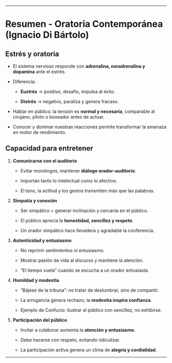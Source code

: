 -- -

# Resumen - Oratoria Contemporánea (Ignacio Di Bártolo)

## Estrés y oratoria

- El sistema nervioso responde con **adrenalina, noradrenalina y dopamina** ante el estrés.
    
- Diferencia:
    
    - **Eustrés** → positivo, desafío, impulsa al éxito.
        
    - **Distrés** → negativo, paraliza y genera fracaso.
        
- Hablar en público: la tensión es **normal y necesaria**, comparable al cirujano, piloto o boxeador antes de actuar.
    
- Conocer y dominar nuestras reacciones permite transformar la amenaza en motor de rendimiento.
    

## Capacidad para entretener

1. **Comunicarse con el auditorio**
    
    - Evitar monólogos, mantener **diálogo orador–auditorio**.
        
    - Importan tanto lo intelectual como lo afectivo.
        
    - El tono, la actitud y los gestos transmiten más que las palabras.
        
2. **Simpatía y conexión**
    
    - Ser simpático = generar inclinación y cercanía en el público.
        
    - El público aprecia la **honestidad, sencillez y respeto**.
        
    - Un orador simpático hace llevadera y agradable la conferencia.
        
3. **Autenticidad y entusiasmo**
    
    - No reprimir sentimientos ni entusiasmo.
        
    - Mostrar pasión da vida al discurso y mantiene la atención.
        
    - “El tiempo vuela” cuando se escucha a un orador entusiasta.
        
4. **Humildad y modestia**
    
    - “Bájese de la tribuna”: no tratar de deslumbrar, sino de compartir.
        
    - La arrogancia genera rechazo; la **modestia inspira confianza**.
        
    - Ejemplo de Confucio: ilustrar al público con sencillez, no exhibirse.
        
5. **Participación del público**
    
    - Invitar a colaborar aumenta la **atención y entusiasmo**.
        
    - Debe hacerse con respeto, evitando ridiculizar.
        
    - La participación activa genera un clima de **alegría y cordialidad**.
        

---

